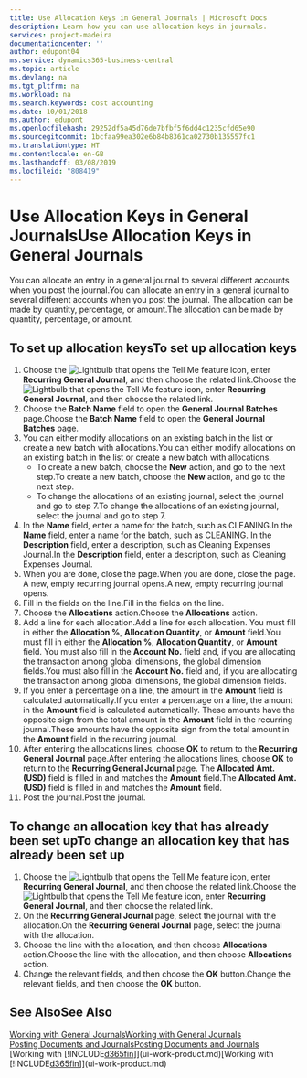 ```yaml
---
title: Use Allocation Keys in General Journals | Microsoft Docs
description: Learn how you can use allocation keys in journals.
services: project-madeira
documentationcenter: ''
author: edupont04
ms.service: dynamics365-business-central
ms.topic: article
ms.devlang: na
ms.tgt_pltfrm: na
ms.workload: na
ms.search.keywords: cost accounting
ms.date: 10/01/2018
ms.author: edupont
ms.openlocfilehash: 29252df5a45d76de7bfbf5f6dd4c1235cfd65e90
ms.sourcegitcommit: 1bcfaa99ea302e6b84b8361ca02730b135557fc1
ms.translationtype: HT
ms.contentlocale: en-GB
ms.lasthandoff: 03/08/2019
ms.locfileid: "808419"
---
```

# <a name="use-allocation-keys-in-general-journals"></a><span data-ttu-id="f7794-103">Use Allocation Keys in General Journals</span><span class="sxs-lookup"><span data-stu-id="f7794-103">Use Allocation Keys in General Journals</span></span>
<span data-ttu-id="f7794-104">You can allocate an entry in a general journal to several different accounts when you post the journal.</span><span class="sxs-lookup"><span data-stu-id="f7794-104">You can allocate an entry in a general journal to several different accounts when you post the journal.</span></span> <span data-ttu-id="f7794-105">The allocation can be made by quantity, percentage, or amount.</span><span class="sxs-lookup"><span data-stu-id="f7794-105">The allocation can be made by quantity, percentage, or amount.</span></span>

## <a name="to-set-up-allocation-keys"></a><span data-ttu-id="f7794-106">To set up allocation keys</span><span class="sxs-lookup"><span data-stu-id="f7794-106">To set up allocation keys</span></span>
1. <span data-ttu-id="f7794-107">Choose the ![Lightbulb that opens the Tell Me feature](media/ui-search/search_small.png "Tell me what you want to do") icon, enter **Recurring General Journal**, and then choose the related link.</span><span class="sxs-lookup"><span data-stu-id="f7794-107">Choose the ![Lightbulb that opens the Tell Me feature](media/ui-search/search_small.png "Tell me what you want to do") icon, enter **Recurring General Journal**, and then choose the related link.</span></span>
2. <span data-ttu-id="f7794-108">Choose the **Batch Name** field to open the **General Journal Batches** page.</span><span class="sxs-lookup"><span data-stu-id="f7794-108">Choose the **Batch Name** field to open the **General Journal Batches** page.</span></span>
3. <span data-ttu-id="f7794-109">You can either modify allocations on an existing batch in the list or create a new batch with allocations.</span><span class="sxs-lookup"><span data-stu-id="f7794-109">You can either modify allocations on an existing batch in the list or create a new batch with allocations.</span></span>
   * <span data-ttu-id="f7794-110">To create a new batch, choose the **New** action, and go to the next step.</span><span class="sxs-lookup"><span data-stu-id="f7794-110">To create a new batch, choose the **New** action, and go to the next step.</span></span>
   * <span data-ttu-id="f7794-111">To change the allocations of an existing journal, select the journal and go to step 7.</span><span class="sxs-lookup"><span data-stu-id="f7794-111">To change the allocations of an existing journal, select the journal and go to step 7.</span></span>    
4. <span data-ttu-id="f7794-112">In the **Name** field, enter a name for the batch, such as CLEANING.</span><span class="sxs-lookup"><span data-stu-id="f7794-112">In the **Name** field, enter a name for the batch, such as CLEANING.</span></span> <span data-ttu-id="f7794-113">In the **Description** field, enter a description, such as Cleaning Expenses Journal.</span><span class="sxs-lookup"><span data-stu-id="f7794-113">In the **Description** field, enter a description, such as Cleaning Expenses Journal.</span></span>
5. <span data-ttu-id="f7794-114">When you are done, close the page.</span><span class="sxs-lookup"><span data-stu-id="f7794-114">When you are done, close the page.</span></span> <span data-ttu-id="f7794-115">A new, empty recurring journal opens.</span><span class="sxs-lookup"><span data-stu-id="f7794-115">A new, empty recurring journal opens.</span></span>
6. <span data-ttu-id="f7794-116">Fill in the fields on the line.</span><span class="sxs-lookup"><span data-stu-id="f7794-116">Fill in the fields on the line.</span></span>
7. <span data-ttu-id="f7794-117">Choose the **Allocations** action.</span><span class="sxs-lookup"><span data-stu-id="f7794-117">Choose the **Allocations** action.</span></span>
8. <span data-ttu-id="f7794-118">Add a line for each allocation.</span><span class="sxs-lookup"><span data-stu-id="f7794-118">Add a line for each allocation.</span></span> <span data-ttu-id="f7794-119">You must fill in either the **Allocation %**, **Allocation Quantity**, or **Amount** field.</span><span class="sxs-lookup"><span data-stu-id="f7794-119">You must fill in either the **Allocation %**, **Allocation Quantity**, or **Amount** field.</span></span> <span data-ttu-id="f7794-120">You must also fill in the **Account No.** field and, if you are allocating the transaction among global dimensions, the global dimension fields.</span><span class="sxs-lookup"><span data-stu-id="f7794-120">You must also fill in the **Account No.** field and, if you are allocating the transaction among global dimensions, the global dimension fields.</span></span>
9. <span data-ttu-id="f7794-121">If you enter a percentage on a line, the amount in the **Amount** field is calculated automatically.</span><span class="sxs-lookup"><span data-stu-id="f7794-121">If you enter a percentage on a line, the amount in the **Amount** field is calculated automatically.</span></span> <span data-ttu-id="f7794-122">These amounts have the opposite sign from the total amount in the **Amount** field in the recurring journal.</span><span class="sxs-lookup"><span data-stu-id="f7794-122">These amounts have the opposite sign from the total amount in the **Amount** field in the recurring journal.</span></span>
10. <span data-ttu-id="f7794-123">After entering the allocations lines, choose **OK** to return to the **Recurring General Journal** page.</span><span class="sxs-lookup"><span data-stu-id="f7794-123">After entering the allocations lines, choose **OK** to return to the **Recurring General Journal** page.</span></span> <span data-ttu-id="f7794-124">The **Allocated Amt. (USD)** field is filled in and matches the **Amount** field.</span><span class="sxs-lookup"><span data-stu-id="f7794-124">The **Allocated Amt. (USD)** field is filled in and matches the **Amount** field.</span></span>
11. <span data-ttu-id="f7794-125">Post the journal.</span><span class="sxs-lookup"><span data-stu-id="f7794-125">Post the journal.</span></span>

## <a name="to-change-an-allocation-key-that-has-already-been-set-up"></a><span data-ttu-id="f7794-126">To change an allocation key that has already been set up</span><span class="sxs-lookup"><span data-stu-id="f7794-126">To change an allocation key that has already been set up</span></span>
1. <span data-ttu-id="f7794-127">Choose the ![Lightbulb that opens the Tell Me feature](media/ui-search/search_small.png "Tell me what you want to do") icon, enter **Recurring General Journal**, and then choose the related link.</span><span class="sxs-lookup"><span data-stu-id="f7794-127">Choose the ![Lightbulb that opens the Tell Me feature](media/ui-search/search_small.png "Tell me what you want to do") icon, enter **Recurring General Journal**, and then choose the related link.</span></span>
2. <span data-ttu-id="f7794-128">On the **Recurring General Journal** page, select the journal with the allocation.</span><span class="sxs-lookup"><span data-stu-id="f7794-128">On the **Recurring General Journal** page, select the journal with the allocation.</span></span>
3. <span data-ttu-id="f7794-129">Choose the line with the allocation, and then choose **Allocations** action.</span><span class="sxs-lookup"><span data-stu-id="f7794-129">Choose the line with the allocation, and then choose **Allocations** action.</span></span>
4. <span data-ttu-id="f7794-130">Change the relevant fields, and then choose the **OK** button.</span><span class="sxs-lookup"><span data-stu-id="f7794-130">Change the relevant fields, and then choose the **OK** button.</span></span>

## <a name="see-also"></a><span data-ttu-id="f7794-131">See Also</span><span class="sxs-lookup"><span data-stu-id="f7794-131">See Also</span></span>
[<span data-ttu-id="f7794-132">Working with General Journals</span><span class="sxs-lookup"><span data-stu-id="f7794-132">Working with General Journals</span></span>](ui-work-general-journals.md)  
[<span data-ttu-id="f7794-133">Posting Documents and Journals</span><span class="sxs-lookup"><span data-stu-id="f7794-133">Posting Documents and Journals</span></span>](ui-post-documents-journals.md)  
<span data-ttu-id="f7794-134">[Working with [!INCLUDE[d365fin](includes/d365fin_md.md)]](ui-work-product.md)</span><span class="sxs-lookup"><span data-stu-id="f7794-134">[Working with [!INCLUDE[d365fin](includes/d365fin_md.md)]](ui-work-product.md)</span></span>
